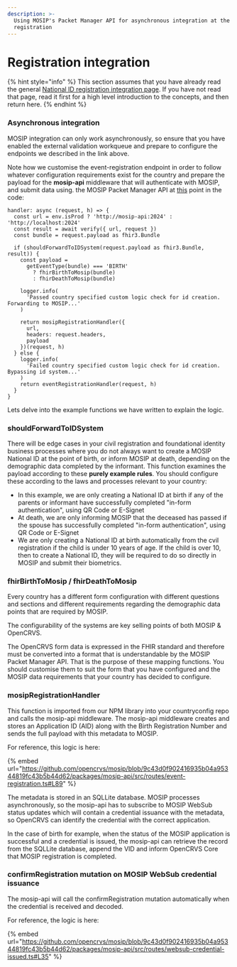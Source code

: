 ```yaml
---
description: >-
  Using MOSIP's Packet Manager API for asynchronous integration at the point of
  registration
---
```


# Registration integration

{% hint style="info" %}
This section assumes that you have already read the general [National ID registration integration page](../registration-integration.md).   If you have not read that page, read it first for a high level introduction to the concepts, and then return here.
{% endhint %}

### Asynchronous integration

MOSIP integration can only work asynchronously, so ensure that you have enabled the external validation workqueue and prepare to configure the endpoints we described in the link above.

Note how we customise the event-registration endpoint in order to follow whatever configuration requirements exist for the country and prepare the payload for the **mosip-api** middleware that will authenticate with MOSIP, and submit data using. the MOSIP Packet Manager API at [this](https://github.com/opencrvs/opencrvs-countryconfig-mosip/blob/4fa62771a1faea01f87c2fb0db80824e8f594fe7/src/index.ts#L445) point in the code:

```
handler: async (request, h) => {
  const url = env.isProd ? 'http://mosip-api:2024' : 'http://localhost:2024'
  const result = await verify({ url, request })
  const bundle = request.payload as fhir3.Bundle

  if (shouldForwardToIDSystem(request.payload as fhir3.Bundle, result)) {
    const payload =
      getEventType(bundle) === 'BIRTH'
        ? fhirBirthToMosip(bundle)
        : fhirDeathToMosip(bundle)

    logger.info(
      'Passed country specified custom logic check for id creation. Forwarding to MOSIP...'
    )

    return mosipRegistrationHandler({
      url,
      headers: request.headers,
      payload
    })(request, h)
  } else {
    logger.info(
      'Failed country specified custom logic check for id creation. Bypassing id system...'
    )
    return eventRegistrationHandler(request, h)
  }
}
```

Lets delve into the example functions we have written to explain the logic.

### shouldForwardToIDSystem

There will be edge cases in your civil registration and foundational identity business processes where you do not always want to create a MOSIP National ID at the point of birth, or inform MOSIP at death,  depending on the demographic data completed by the informant.  This function examines the payload according to these **purely example rules**.  You should configure these according to the laws and processes relevant to your country:

* In this example, we are only creating a National ID at birth if any of the parents or informant have successfully completed "in-form authentication", using QR Code or E-Signet
* At death, we are only informing MOSIP that the deceased has passed if the spouse has successfully completed "in-form authentication", using QR Code or E-Signet
* We are only creating a National ID at birth automatically from the cvil registration if the child is under 10 years of age.  If the child is over 10, then to create a National ID, they will be required to do so directly in MOSIP and submit their biometrics.

### fhirBirthToMosip / fhirDeathToMosip

Every country has a different form configuration with different questions and sections and different requirements regarding the demographic data points that are required by MOSIP. &#x20;

The configurability of the systems are key selling points of both MOSIP & OpenCRVS. &#x20;

The OpenCRVS form data is expressed in the FHIR standard and therefore must be converted into a format that is understandable by the MOSIP Packet Manager API.  That is the purpose of these mapping functions.  You should customise them to suit the form that you have configured and the MOSIP data requirements that your country has decided to configure.

### mosipRegistrationHandler

This function is imported from our NPM library into your countryconfig repo and calls the mosip-api middleware.  The mosip-api middleware creates and stores an Application ID (AID) along with the Birth Registration Number and sends the full payload with this metadata to MOSIP. &#x20;

For reference, this logic is here:&#x20;

{% embed url="https://github.com/opencrvs/mosip/blob/9c43d0f902416935b04a95344819fc43b5b44d62/packages/mosip-api/src/routes/event-registration.ts#L89" %}



The metadata is stored in an SQLLite database.  MOSIP processes asynchronously, so the mosip-api has to subscribe to MOSIP WebSub status updates which will contain a credential issuance with the metadata,  so OpenCRVS can identify the credential with the correct application. &#x20;

In the case of birth for example, when the status of the MOSIP application is successful and a credential is issued, the mosip-api can retrieve the record from the SQLLite database, append the VID and inform OpenCRVS Core that MOSIP registration is completed.

### confirmRegistration mutation on MOSIP WebSub credential issuance

The mosip-api will call the confirmRegistration mutation automatically when the credential is received and decoded. &#x20;

For reference, the logic is here:

{% embed url="https://github.com/opencrvs/mosip/blob/9c43d0f902416935b04a95344819fc43b5b44d62/packages/mosip-api/src/routes/websub-credential-issued.ts#L35" %}

